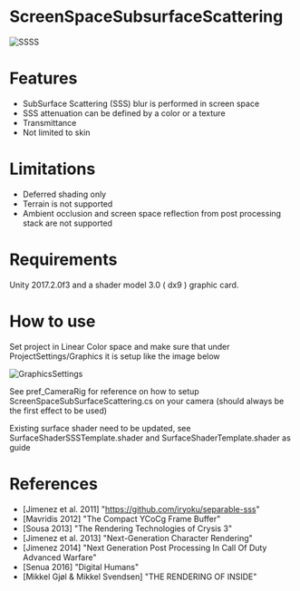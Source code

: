 # ScreenSpaceSubsurfaceScattering

![SSSS](https://raw.githubusercontent.com/Xerxes1138/ScreenSpaceSubsurfaceScattering/master/SSS.png)

# Features
- SubSurface Scattering (SSS) blur is performed in screen space
- SSS attenuation can be defined by a color or a texture
- Transmittance
- Not limited to skin

# Limitations
- Deferred shading only
- Terrain is not supported
- Ambient occlusion and screen space reflection from post processing stack are not supported

# Requirements

Unity 2017.2.0f3 and a shader model 3.0 ( dx9 ) graphic card.

# How to use

Set project in Linear Color space and make sure that under ProjectSettings/Graphics it is setup like the image below

![GraphicsSettings](https://raw.githubusercontent.com/Xerxes1138/ScreenSpaceSubsurfaceScattering/master/GraphicsSettings.png)

See pref_CameraRig for reference on how to setup ScreenSpaceSubSurfaceScattering.cs on your camera (should always be the first effect to be used)

Existing surface shader need to be updated, see SurfaceShaderSSSTemplate.shader and  SurfaceShaderTemplate.shader as guide

# References
- [Jimenez et al. 2011] "https://github.com/iryoku/separable-sss"
- [Mavridis 2012] "The Compact YCoCg Frame Buffer"
- [Sousa  2013] "The Rendering Technologies of Crysis 3"
- [Jimenez et al. 2013] "Next-Generation Character Rendering"
- [Jimenez 2014] "Next Generation Post Processing In Call Of Duty Advanced Warfare" 
- [Senua 2016] "Digital Humans"
- [Mikkel Gjøl & Mikkel Svendsen] "THE RENDERING OF INSIDE"